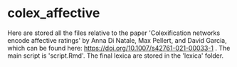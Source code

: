 # colex_affective
Here are stored all the files relative to the paper 'Colexification networks encode affective ratings' by Anna Di Natale, Max Pellert, and David Garcia, which can be found here: https://doi.org/10.1007/s42761-021-00033-1 .
The main script is 'script.Rmd'.
The final lexica are stored in the 'lexica' folder.
